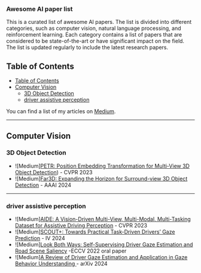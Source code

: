 ### Awesome AI paper list 

This is a curated list of awesome AI papers. The list is divided into different categories, such as computer vision, natural language processing, and reinforcement learning. Each category contains a list of papers that are considered to be state-of-the-art or have significant impact on the field. The list is updated regularly to include the latest research papers.

## Table of Contents

- [Table of Contents](#table-of-contents)
- [Computer Vision](#computer-vision)
  - [3D Object Detection](#3d-object-detection)
  - [driver assistive perception](#driver-assistive-perception)

You can find a list of my articles on [Medium](https://medium.com/@jiangmen28).

---

## Computer Vision

### 3D Object Detection

- ![Medium][PETR: Position Embedding Transformation for Multi-View 3D Object Detection](https://medium.com/@jiangmen28/petr-position-embedding-transformation-for-multi-view-3d-object-detection-70cbeb5c3701)) - CVPR 2023
- ![Medium][Far3D: Expanding the Horizon for Surround-view 3D Object Detection](https://medium.com/@jiangmen28/brief-review-far3d-expanding-the-horizon-for-surround-view-3d-object-detection-34e8fd0a80c6) - AAAI 2024

---

### driver assistive perception
- ![Medium][AIDE: A Vision-Driven Multi-View, Multi-Modal, Multi-Tasking Dataset for Assistive Driving Perception](https://medium.com/@jiangmen28/aide-a-vision-driven-multi-view-multi-modal-multi-tasking-dataset-for-assistive-driving-2adc5dae67c0) - CVPR 2023
- ![Medium][SCOUT+: Towards Practical Task-Driven Drivers’ Gaze Prediction](https://medium.com/@jiangmen28/scout-towards-practical-task-driven-drivers-gaze-prediction-849bf564c2ab) - IV 2024
- ![Medium][Look Both Ways: Self-Supervising Driver Gaze Estimation and Road Scene Saliency](https://medium.com/@jiangmen28/look-both-ways-self-supervising-driver-gaze-estimation-and-road-scene-saliency-e9ac9700f476) -ECCV 2022 oral paper
- ![Medium][A Review of Driver Gaze Estimation and Application in Gaze Behavior Understanding
](https://arxiv.org/abs/2307.01470) - arXiv 2024